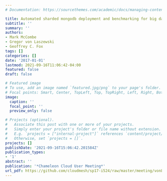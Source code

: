```yaml
---
# Documentation: https://sourcethemes.com/academic/docs/managing-content/

title: Automated sharded mongodb deployment and benchmarking for big data analysis
subtitle: ''
summary: ''
authors:
- Mark McCombe
- Gregor von Laszewski
- Geoffrey C. Fox
tags: []
categories: []
date: '2017-01-01'
lastmod: 2021-09-16T11:06:42-04:00
featured: false
draft: false

# Featured image
# To use, add an image named `featured.jpg/png` to your page's folder.
# Focal points: Smart, Center, TopLeft, Top, TopRight, Left, Right, BottomLeft, Bottom, BottomRight.
image:
  caption: ''
  focal_point: ''
  preview_only: false

# Projects (optional).
#   Associate this post with one or more of your projects.
#   Simply enter your project's folder or file name without extension.
#   E.g. `projects = ["internal-project"]` references `content/project/deep-learning/index.md`.
#   Otherwise, set `projects = []`.
projects: []
publishDate: '2021-09-16T15:06:42.201584Z'
publication_types:
- '1'
abstract: ''
publication: '*Chameleon Cloud User Meeting*'
url_pdf: https://github.com/cloudmesh/sp17-i524/raw/master/meeting/vonLaszewski-i524-chameleon.pdf
---
```

